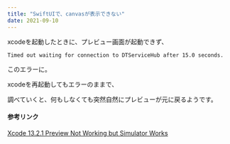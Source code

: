 ```yaml
---
title: "SwiftUIで、canvasが表示できない"
date: 2021-09-10
---
```


xcodeを起動したときに、プレビュー画面が起動できず、

`Timed out waiting for connection to DTServiceHub after 15.0 seconds.`

このエラーに。

xcodeを再起動してもエラーのままで、

調べていくと、何もしなくても突然自然にプレビューが元に戻るようです。   
   
   
#### 参考リンク

[Xcode 13.2.1 Preview Not Working but Simulator Works](URL "[https://wpdocs.osdn.jp/%E5%AD%90%E3%83%86%E3%83%BC%E3%83%9E](https://stackoverflow.com/questions/70608395/xcode-13-2-1-preview-not-working-but-simulator-works)")

